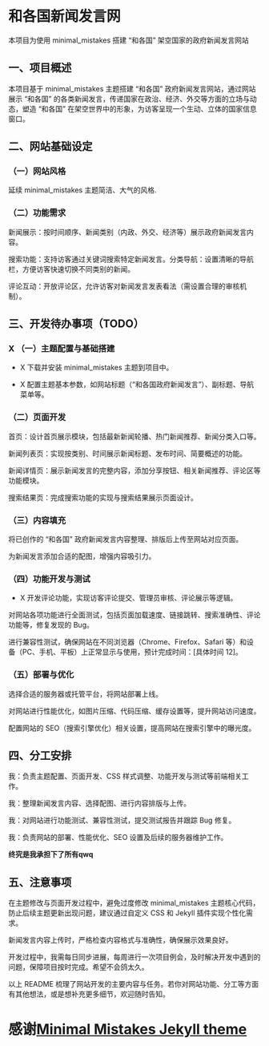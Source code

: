 # 和各国新闻发言网
本项目为使用 minimal_mistakes 搭建 “和各国” 架空国家的政府新闻发言网站
## 一、项目概述​
本项目基于 minimal_mistakes 主题搭建 “和各国” 政府新闻发言网站，通过网站展示 “和各国” 的各类新闻发言，传递国家在政治、经济、外交等方面的立场与动态，塑造 “和各国” 在架空世界中的形象，为访客呈现一个生动、立体的国家信息窗口。​
## 二、网站基础设定​
### （一）网站风格​
延续 minimal_mistakes 主题简洁、大气的风格.
### （二）功能需求​
新闻展示：按时间顺序、新闻类别（内政、外交、经济等）展示政府新闻发言内容。​

搜索功能：支持访客通过关键词搜索特定新闻发言。​
分类导航：设置清晰的导航栏，方便访客快速切换不同类别的新闻。​

评论互动：开放评论区，允许访客对新闻发言发表看法（需设置合理的审核机制）。​
## 三、开发待办事项（TODO）​
### X （一）主题配置与基础搭建​
- X 下载并安装 minimal_mistakes 主题到项目中。

- X 配置主题基本参数，如网站标题（“和各国政府新闻发言”）、副标题、导航菜单等。

### （二）页面开发​
首页：设计首页展示模块，包括最新新闻轮播、热门新闻推荐、新闻分类入口等。

新闻列表页：实现按类别、时间展示新闻标题、发布时间、简要概述的功能。

新闻详情页：展示新闻发言的完整内容，添加分享按钮、相关新闻推荐、评论区等功能模块。

搜索结果页：完成搜索功能的实现与搜索结果展示页面设计。
### （三）内容填充​
将已创作的 “和各国” 政府新闻发言内容整理、排版后上传至网站对应页面。

为新闻发言添加合适的配图，增强内容吸引力。
### （四）功能开发与测试​
- X 开发评论功能，实现访客评论提交、管理员审核、评论展示等逻辑。

对网站各项功能进行全面测试，包括页面加载速度、链接跳转、搜索准确性、评论功能等，修复发现的 Bug。

进行兼容性测试，确保网站在不同浏览器（Chrome、Firefox、Safari 等）和设备（PC、手机、平板）上正常显示与使用，预计完成时间：[具体时间 12]。​
### （五）部署与优化​
选择合适的服务器或托管平台，将网站部署上线。

对网站进行性能优化，如图片压缩、代码压缩、缓存设置等，提升网站访问速度。​

配置网站的 SEO（搜索引擎优化）相关设置，提高网站在搜索引擎中的曝光度。
## 四、分工安排​
我：负责主题配置、页面开发、CSS 样式调整、功能开发与测试等前端相关工作。​

我：整理新闻发言内容、选择配图、进行内容排版与上传。​

我：对网站进行功能测试、兼容性测试，提交测试报告并跟踪 Bug 修复。​

我：负责网站的部署、性能优化、SEO 设置及后续的服务器维护工作。​

**终究是我承担下了所有qwq**
## 五、注意事项​
在主题修改与页面开发过程中，避免过度修改 minimal_mistakes 主题核心代码，防止后续主题更新出现问题，建议通过自定义 CSS 和 Jekyll 插件实现个性化需求。​

新闻发言内容上传时，严格检查内容格式与准确性，确保展示效果良好。​

开发过程中，我需每日同步进展，每周进行一次项目例会，及时解决开发中遇到的问题，保障项目按时完成。希望不会鸽太久。​

以上 README 梳理了网站开发的主要内容与任务。若你对网站功能、分工等方面有其他想法，或是想补充更多细节，欢迎随时告知。




# 感谢[Minimal Mistakes Jekyll theme](https://mmistakes.github.io/minimal-mistakes/)
